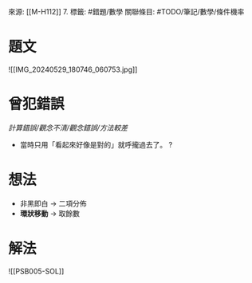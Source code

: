 來源: [[M-H112]] 7.
標籤: #錯題/數學
關聯條目: #TODO/筆記/數學/條件機率 
# 題文
![[IMG_20240529_180746_060753.jpg]]
# 曾犯錯誤
*計算錯誤/觀念不清/觀念錯誤/方法較差*
- 當時只用「看起來好像是對的」就呼攏過去了。
?
# 想法
- 非黑即白 -> 二項分佈
- **環狀移動** -> 取餘數
# 解法
![[PSB005-SOL]]